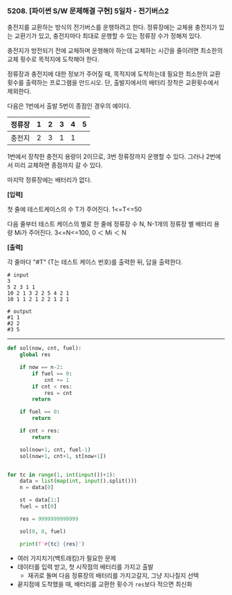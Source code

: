 ### 5208. [파이썬 S/W 문제해결 구현] 5일차 - 전기버스2

충전지를 교환하는 방식의 전기버스를 운행하려고 한다. 정류장에는 교체용 충전지가 있는 교환기가 있고, 충전지마다 최대로 운행할 수 있는 정류장 수가 정해져 있다.

충전지가 방전되기 전에 교체하며 운행해야 하는데 교체하는 시간을 줄이려면 최소한의 교체 횟수로 목적지에 도착해야 한다.

정류장과 충전지에 대한 정보가 주어질 때, 목적지에 도착하는데 필요한 최소한의 교환횟수를 출력하는 프로그램을 만드시오. 단, 출발지에서의 배터리 장착은 교환횟수에서 제외한다.

다음은 1번에서 출발 5번이 종점인 경우의 예이다.

 

| 정류장 | 1    | 2    | 3    | 4    | 5    |
| ------ | ---- | ---- | ---- | ---- | ---- |
| 충전지 | 2    | 3    | 1    | 1    |      |



1번에서 장착한 충전지 용량이 2이므로, 3번 정류장까지 운행할 수 있다. 그러나 2번에서 미리 교체하면 종점까지 갈 수 있다.

마지막 정류장에는 배터리가 없다.


**[입력]**

첫 줄에 테스트케이스의 수 T가 주어진다. 1<=T<=50

다음 줄부터 테스트 케이스의 별로 한 줄에 정류장 수 N, N-1개의 정류장 별 배터리 용량 Mi가 주어진다. 3<=N<=100, 0 ＜ Mi ＜ N


**[출력]**

각 줄마다 "#T" (T는 테스트 케이스 번호)를 출력한 뒤, 답을 출력한다.

```
# input
3
5 2 3 1 1
10 2 1 3 2 2 5 4 2 1
10 1 1 2 1 2 2 1 2 1

# output
#1 1
#2 2
#3 5
```

---

```python
def sol(now, cnt, fuel):
    global res

    if now == n-2:
        if fuel == 0:
            cnt += 1
        if cnt < res:
            res = cnt
        return

    if fuel == 0:
        return

    if cnt > res:
        return

    sol(now+1, cnt, fuel-1)
    sol(now+1, cnt+1, st[now+1])


for tc in range(1, int(input())+1):
    data = list(map(int, input().split()))
    n = data[0]

    st = data[1:]
    fuel = st[0]

    res = 9999999999999

    sol(0, 0, fuel)

    print(f'#{tc} {res}')
```

- 여러 가지치기(백트래킹)가 필요한 문제
- 데이터를 입력 받고, 첫 시작점의 배터리를 가지고 출발
  - 재귀로 돌며 다음 정류장의 배터리를 가지고갈지, 그냥 지나칠지 선택
- 끝지점에 도착했을 때, 배터리를 교환한 횟수가 `res`보다 적으면 최신화